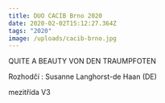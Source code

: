 ```yaml
---
title: DUO CACIB Brno 2020
date: 2020-02-02T15:12:27.364Z
tags: "2020"
image: /uploads/cacib-brno.jpg
---
```

QUITE A BEAUTY VON DEN TRAUMPFOTEN

Rozhodčí : Susanne Langhorst-de Haan (DE)

mezitřída V3
